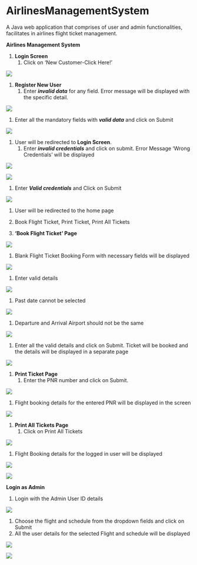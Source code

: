 # AirlinesManagementSystem
A Java web application that comprises of user and admin functionalities, facilitates in airlines flight ticket management.

**Airlines Management System**

1. **Login Screen** 
   1. Click on ‘New Customer-Click Here!’

![](Aspose.Words.e626b3d2-4415-446d-99b8-067c14180506.001.png)

1. **Register New User**
   1. Enter ***invalid data*** for any field. Error message will be displayed with the specific detail.

![](Aspose.Words.e626b3d2-4415-446d-99b8-067c14180506.002.png)

1. Enter all the mandatory fields with ***valid data*** and click on Submit

![](Aspose.Words.e626b3d2-4415-446d-99b8-067c14180506.003.png)

1. User will be redirected to **Login Screen**. 
   1. Enter ***invalid credentials*** and click on submit. Error Message ‘Wrong Credentials’ will be displayed

![](Aspose.Words.e626b3d2-4415-446d-99b8-067c14180506.004.png)


![](Aspose.Words.e626b3d2-4415-446d-99b8-067c14180506.005.png)

1. Enter ***Valid credentials*** and Click on Submit

![](Aspose.Words.e626b3d2-4415-446d-99b8-067c14180506.006.png)

1. User will be redirected to the home page
1. Book Flight Ticket, Print Ticket, Print All Tickets


1. **‘Book Flight Ticket’ Page**

![](Aspose.Words.e626b3d2-4415-446d-99b8-067c14180506.007.png)

1. Blank Flight Ticket Booking Form with necessary fields will be displayed

![](Aspose.Words.e626b3d2-4415-446d-99b8-067c14180506.008.jpeg)

1. Enter valid details 

![](Aspose.Words.e626b3d2-4415-446d-99b8-067c14180506.009.jpeg)

1. Past date cannot be selected

![](Aspose.Words.e626b3d2-4415-446d-99b8-067c14180506.010.jpeg)

1. Departure and Arrival Airport should not be the same

![](Aspose.Words.e626b3d2-4415-446d-99b8-067c14180506.011.jpeg)

1. Enter all the valid details and click on Submit. Ticket will be booked and the details will be displayed in a separate page

![](Aspose.Words.e626b3d2-4415-446d-99b8-067c14180506.012.png)

1. **Print Ticket Page**
   1. Enter the PNR number and click on Submit.

![](Aspose.Words.e626b3d2-4415-446d-99b8-067c14180506.013.png)

1. Flight booking details for the entered PNR will be displayed in the screen

![](Aspose.Words.e626b3d2-4415-446d-99b8-067c14180506.014.png)


1. **Print All Tickets Page**
   1. Click on Print All Tickets

![](Aspose.Words.e626b3d2-4415-446d-99b8-067c14180506.007.png)

1. Flight Booking details for the logged in user will be displayed

![](Aspose.Words.e626b3d2-4415-446d-99b8-067c14180506.015.png)

![](Aspose.Words.e626b3d2-4415-446d-99b8-067c14180506.016.png)


**Login as Admin**

1. Login with the Admin User ID details

![](Aspose.Words.e626b3d2-4415-446d-99b8-067c14180506.017.png)

1. Choose the flight and schedule from the dropdown fields and click on Submit
1. All the user details for the selected Flight and schedule will be displayed

![](Aspose.Words.e626b3d2-4415-446d-99b8-067c14180506.018.png)

![](Aspose.Words.e626b3d2-4415-446d-99b8-067c14180506.019.png)
